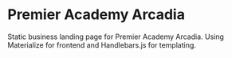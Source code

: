 # Premier Academy Arcadia
Static business landing page for Premier Academy Arcadia. Using Materialize for frontend and Handlebars.js for templating.
